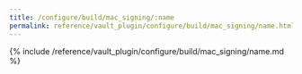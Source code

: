 ```yaml
---
title: /configure/build/mac_signing/:name
permalink: reference/vault_plugin/configure/build/mac_signing/name.html
---
```


{% include /reference/vault_plugin/configure/build/mac_signing/name.md %}
